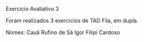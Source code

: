 Exercicio Avaliativo 3

Foram realizados 3 exercicios de TAD Fila, em dupla.

Nomes:
Cauã Rufino de Sá
Igor Filipi Cardoso